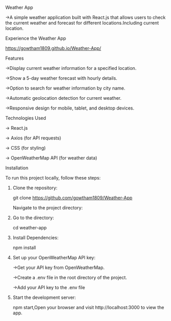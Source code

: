 Weather App

->A simple weather application built with React.js that allows users to check the current weather and forecast for different locations.Including current location.

Experience the Weather App 

https://gowtham1809.github.io/Weather-App/

Features

->Display current weather information for a specified location.

->Show a 5-day weather forecast with hourly details.

->Option to search for weather information by city name.

->Automatic geolocation detection for current weather.

->Responsive design for mobile, tablet, and desktop devices.


Technologies Used

-> React.js

-> Axios (for API requests)

-> CSS (for styling)

-> OpenWeatherMap API (for weather data)

Installation

To run this project locally, follow these steps:

1. Clone the repository:
   
   git clone https://github.com/gowtham1809/Weather-App
   
   Navigate to the project directory:

3. Go to the directory:
   
   cd weather-app

5. Install Dependencies:
   
   npm install

7. Set up your OpenWeatherMap API key:

   ->Get your API key from OpenWeatherMap.

   ->Create a .env file in the root directory of the project.

   ->Add your API key to the .env file

5. Start the development server:
   
   npm start,Open your browser and visit http://localhost:3000 to view the app.



